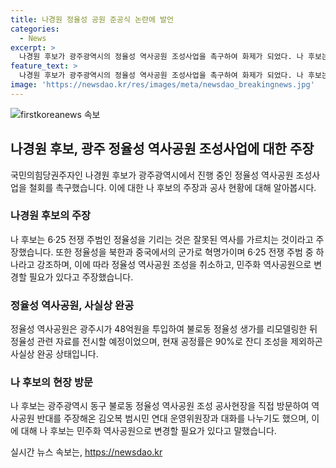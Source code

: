 ```yaml
---
title: 나경원 정율성 공원 준공식 논란에 발언
categories:
  - News
excerpt: >
  나경원 후보가 광주광역시의 정율성 역사공원 조성사업을 촉구하여 화제가 되었다. 나 후보는 6·25 전쟁 주범으로 여겨지는 정율성을 기리는 것을 반대하고, 광주를 대표하는 정율성을 민주화 역사공원으로 거듭나게 할 것을 주장했다. 광주시는 논란 속에서 정율성 역사공원을 거의 완공한 상태이나, 철회 여부는 아직 결정되지 않았다. 정율성은 북한과 중국에서의 군가이자 작곡가로 활동하였으며, 이로 인해 역사공원 조성에 대한 논란이 계속되고 있다.
feature_text: >
  나경원 후보가 광주광역시의 정율성 역사공원 조성사업을 촉구하여 화제가 되었다. 나 후보는 6·25 전쟁 주범으로 여겨지는 정율성을 기리는 것을 반대하고, 광주를 대표하는 정율성을 민주화 역사공원으로 거듭나게 할 것을 주장했다. 광주시는 논란 속에서 정율성 역사공원을 거의 완공한 상태이나, 철회 여부는 아직 결정되지 않았다. 정율성은 북한과 중국에서의 군가이자 작곡가로 활동하였으며, 이로 인해 역사공원 조성에 대한 논란이 계속되고 있다.
image: 'https://newsdao.kr/res/images/meta/newsdao_breakingnews.jpg'
---
```


<p><img src="https://newsdao.kr/res/images/meta/newsdao_breakingnews.jpg" alt="firstkoreanews 속보" /></p>

<h2 data-ke-size="size26">나경원 후보, 광주 정율성 역사공원 조성사업에 대한 주장</h2>

<p data-ke-size="size16">국민의힘당권주자인 나경원 후보가 광주광역시에서 진행 중인 정율성 역사공원 조성사업을 철회를 촉구했습니다. 이에 대한 나 후보의 주장과 공사 현황에 대해 알아봅시다.</p>

<h3>나경원 후보의 주장</h3>

<p data-ke-size="size16">나 후보는 6·25 전쟁 주범인 정율성을 기리는 것은 잘못된 역사를 가르치는 것이라고 주장했습니다. 또한 정율성을 북한과 중국에서의 군가로 혁명가이며 6·25 전쟁 주범 중 하나라고 강조하며, 이에 따라 정율성 역사공원 조성을 취소하고, 민주화 역사공원으로 변경할 필요가 있다고 주장했습니다.</p>

<h3>정율성 역사공원, 사실상 완공</h3>

<p data-ke-size="size16">정율성 역사공원은 광주시가 48억원을 투입하여 불로동 정율성 생가를 리모델링한 뒤 정율성 관련 자료를 전시할 예정이었으며, 현재 공정률은 90%로 잔디 조성을 제외하곤 사실상 완공 상태입니다.</p>

<h3>나 후보의 현장 방문</h3>

<p data-ke-size="size16">나 후보는 광주광역시 동구 불로동 정율성 역사공원 조성 공사현장을 직접 방문하여 역사공원 반대를 주장해온 김오복 범시민 연대 운영위원장과 대화를 나누기도 했으며, 이에 대해 나 후보는 민주화 역사공원으로 변경할 필요가 있다고 말했습니다.</p>
실시간 뉴스 속보는, <a href="https://newsdao.kr" rel="dofollow">https://newsdao.kr</a>


